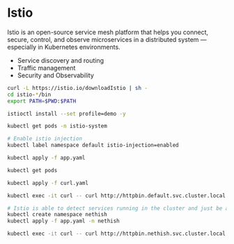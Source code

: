 # Istio
Istio is an open-source service mesh platform that helps you connect, secure, control, and observe microservices in a distributed system — especially in Kubernetes environments.

* Service discovery and routing
* Traffic management 
* Security and Observability

```bash
curl -L https://istio.io/downloadIstio | sh -
cd istio-*/bin
export PATH=$PWD:$PATH

istioctl install --set profile=demo -y

kubectl get pods -n istio-system

# Enable istio injection
kubectl label namespace default istio-injection=enabled

kubectl apply -f app.yaml

kubectl get pods

kubectl apply -f curl.yaml

kubectl exec -it curl -- curl http://httpbin.default.svc.cluster.local:8000/get

# Istio is able to detect services running in the cluster and just be able to route
kubectl create namespace nethish
kubectl apply -f app.yaml -n nethish

kubectl exec -it curl -- curl http://httpbin.nethish.svc.cluster.local:8000/get
```
